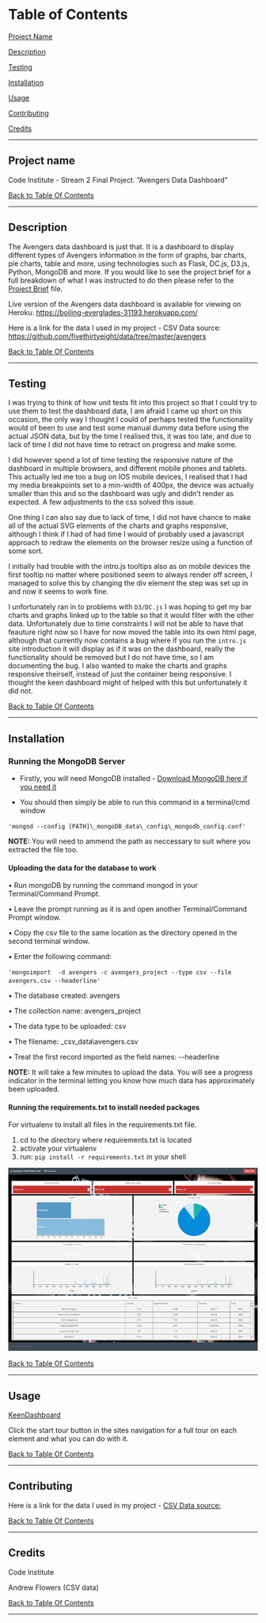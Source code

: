 # Table of Contents

[Project Name](#project-name)

[Description](#description)

[Testing](#testing)

[Installation](#installation)

[Usage](#usage)

[Contributing](#contributing)

[Credits](#credits)

---

## Project name

Code Institute - Stream 2 Final Project. “Avengers Data Dashboard”

[Back to Table Of Contents](#table-of-contents)

---

## Description

The Avengers data dashboard is just that. It is a dashboard to display different
types of Avengers information in the form of graphs, bar charts, pie charts,
table and more, using technologies such as Flask, DC.js, D3.js, Python, MongoDB
and more. If you would like to see the project brief for a full breakdown of
what I was instructed to do then please refer to the [Project
Brief](ProjectBrief.md) file.

Live version of the Avengers data dashboard is available for viewing on Heroku:
<https://boiling-everglades-31193.herokuapp.com/>

Here is a link for the data I used in my project - CSV Data source:
<https://github.com/fivethirtyeight/data/tree/master/avengers>

[Back to Table Of Contents](#table-of-contents)

---

## Testing

I was trying to think of how unit tests fit into this project so that I could
try to use them to test the dashboard data, I am afraid I came up short on this
occasion, the only way I thought I could of perhaps tested the functionality
would of been to use and test some manual dummy data before using the actual
JSON data, but by the time I realised this, it was too late, and due to lack of
time I did not have time to retract on progress and make some.

I did however spend a lot of time testing the responsive nature of the dashboard
in multiple browsers, and different mobile phones and tablets. This actually led
me too a bug on IOS mobile devices, I realised that I had my media breakpoints
set to a min-width of 400px, the device was actually smaller than this and so
the dashboard was ugly and didn’t render as expected. A few adjustments to the
css solved this issue.

One thing I can also say due to lack of time, I did not have chance to make all
of the actual SVG elements of the charts and graphs responsive, although I think
if I had of had time I would of probably used a javascript approach to redraw
the elements on the browser resize using a function of some sort.

I initially had trouble with the intro.js tooltips also as on mobile devices the
first tooltip no matter where positioned seem to always render off screen, I
managed to solve this by changing the div element the step was set up in and now
it seems to work fine.

I unfortunately ran in to problems with `D3/DC.js` I was hoping to get my bar charts and graphs linked up to the table so that it would filter with the other data. Unfortunately due to time constraints I will not be able to have that feauture right now so I have for now moved the table into its own html page, although that currently now contains a bug where if you run the `intro.js` site introduction it will display as if it was on the dashboard, really the functionality should be removed but I do not have time, so I am documenting the bug. I also wanted to make the charts and graphs responsive theirself, instead of just the container being responsive. I thought the keen dashboard might of helped with this but unfortunately it did not.

[Back to Table Of Contents](#table-of-contents)

---

## Installation

### Running the MongoDB Server

- Firstly, you will need MongoDB installed - [Download MongoDB here if you
    need it](https://www.mongodb.com/download-center?jmp=nav#community)

- You should then simply be able to run this command in a terminal/cmd window

`'mongod --config [PATH]\_mongoDB_data\_config\_mongodb_config.conf'`

**NOTE:** You will need to ammend the path as neccessary to suit where you
extracted the file too.

#### Uploading the data for the database to work

• Run mongoDB by running the command mongod in your Terminal/Command Prompt.

• Leave the prompt running as it is and open another Terminal/Command Prompt
window.

• Copy the csv file to the same location as the directory opened in the second
terminal window.

• Enter the following command:

`'mongoimport  -d avengers -c avengers_project --type csv --file avengers.csv
--headerline'`

• The database created: avengers

• The collection name: avengers_project

• The data type to be uploaded: csv

• The filename: \_csv_data\\avengers.csv

• Treat the first record imported as the field names: --headerline

**NOTE:** It will take a few minutes to upload the data. You will see a progress
indicator in the terminal letting you know how much data has approximately been
uploaded.

#### Running the requirements.txt to install needed packages

For virtualenv to install all files in the requirements.txt file.

1. cd to the directory where requirements.txt is located
1. activate your virtualenv
1. run: `pip install -r requirements.txt` in your shell

![](readme_img/dashboard.png)

[Back to Table Of Contents](#table-of-contents)

---

## Usage

[KeenDashboard](#https://github.com/keen/dashboards)

Click the start tour button in the sites navigation for a full tour on each
element and what you can do with it.

[Back to Table Of Contents](#table-of-contents)

---

## Contributing

Here is a link for the data I used in my project - [CSV Data
source:](https://github.com/fivethirtyeight/data/tree/master/avengers)

[Back to Table Of Contents](#table-of-contents)

---

## Credits

Code Institute

Andrew Flowers (CSV data)

[Back to Table Of Contents](#table-of-contents)

---
